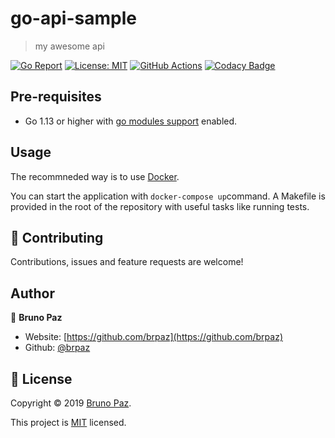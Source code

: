 # go-api-sample

> my awesome api

[![Go Report](https://goreportcard.com/badge/github.combrpaz/undefined?style=for-the-badge)](https://goreportcard.com/badge/github.com/brpaz/undefined)
[![License: MIT](https://img.shields.io/badge/License-MIT-yellow.svg?style=for-the-badge)](LICENSE)
[![GitHub Actions](https://github.com/brpaz/undefined/workflows/CI/badge.svg?style=for-the-badge)](https://github.com/brpaz/undefined/actions)
[![Codacy Badge](https://api.codacy.com/project/badge/Grade/8c79d720eb364a2cb0ef2f3d98a1874d)](https://www.codacy.com/manual/brpaz/go-api-sample?utm_source=github.com&amp;utm_medium=referral&amp;utm_content=brpaz/go-api-sample&amp;utm_campaign=Badge_Grade)

## Pre-requisites

  - Go 1.13 or higher with [go modules support](https://github.com/golang/go/wiki/Modules) enabled.

## Usage

The recommneded way is to use [Docker](https://www.docker.com/).

You can start the application with ```docker-compose up```command. A Makefile is provided in the root of the repository with useful tasks like running tests.

## 🤝 Contributing

Contributions, issues and feature requests are welcome!

## Author

👤 **Bruno Paz**

  * Website: [https://github.com/brpaz](https://github.com/brpaz)
  * Github: [@brpaz](https://github.com/brpaz)

## 📝 License

Copyright © 2019 [Bruno Paz](https://github.com/brpaz).

This project is [MIT](LICENSE) licensed.
